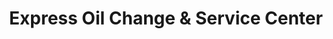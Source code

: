 ---
title: "Express Oil Change & Service Center"
url: /moore/express-oil-change-und-service-center/
shop: Autowerkstatt
---